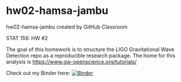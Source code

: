 # hw02-hamsa-jambu
hw02-hamsa-jambu created by GitHub Classroom

STAT 159: HW #2 

The goal of this homework is to structure the LIGO Gravitational Wave Detection repo as a reproducible research package.
The home for this analysis is https://www.gw-openscience.org/tutorials/

Check out my Binder here:
[![Binder](https://mybinder.org/badge_logo.svg)](https://mybinder.org/v2/gh/UCB-stat-159-s23/hw02-hamsa-jambu.git/HEAD)
